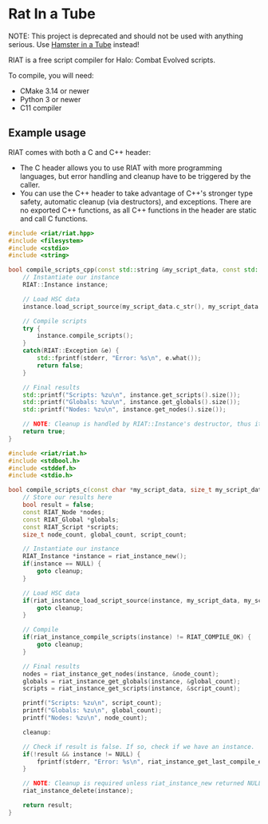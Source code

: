 # Rat In a Tube

NOTE: This project is deprecated and should not be used with anything serious. Use
[Hamster in a Tube](https://github.com/SnowyMouse/hiat) instead!

RIAT is a free script compiler for Halo: Combat Evolved scripts.

To compile, you will need:
- CMake 3.14 or newer
- Python 3 or newer
- C11 compiler

## Example usage

RIAT comes with both a C and C++ header:
* The C header allows you to use RIAT with more programming languages, but error
  handling and cleanup have to be triggered by the caller.
* You can use the C++ header to take advantage of C++'s stronger type safety,
  automatic cleanup (via destructors), and exceptions. There are no exported C++
  functions, as all C++ functions in the header are static and call C functions.

```cpp
#include <riat/riat.hpp>
#include <filesystem>
#include <cstdio>
#include <string>

bool compile_scripts_cpp(const std::string &my_script_data, const std::filesystem::path &path) {
    // Instantiate our instance
    RIAT::Instance instance;

    // Load HSC data
    instance.load_script_source(my_script_data.c_str(), my_script_data.size(), path.filename().string().c_str());

    // Compile scripts
    try {
        instance.compile_scripts();
    }
    catch(RIAT::Exception &e) {
        std::fprintf(stderr, "Error: %s\n", e.what());
        return false;
    }

    // Final results
    std::printf("Scripts: %zu\n", instance.get_scripts().size());
    std::printf("Globals: %zu\n", instance.get_globals().size());
    std::printf("Nodes: %zu\n", instance.get_nodes().size());

    // NOTE: Cleanup is handled by RIAT::Instance's destructor, thus it will clean up when the function returns.
    return true;
}
```
```cpp
#include <riat/riat.h>
#include <stdbool.h>
#include <stddef.h>
#include <stdio.h>

bool compile_scripts_c(const char *my_script_data, size_t my_script_data_length, const char *filename) {
    // Store our results here
    bool result = false;
    const RIAT_Node *nodes;
    const RIAT_Global *globals;
    const RIAT_Script *scripts;
    size_t node_count, global_count, script_count;

    // Instantiate our instance
    RIAT_Instance *instance = riat_instance_new();
    if(instance == NULL) {
        goto cleanup;
    }

    // Load HSC data
    if(riat_instance_load_script_source(instance, my_script_data, my_script_data_length, filename) != RIAT_COMPILE_OK) {
        goto cleanup;
    }

    // Compile
    if(riat_instance_compile_scripts(instance) != RIAT_COMPILE_OK) {
        goto cleanup;
    }

    // Final results
    nodes = riat_instance_get_nodes(instance, &node_count);
    globals = riat_instance_get_globals(instance, &global_count);
    scripts = riat_instance_get_scripts(instance, &script_count);

    printf("Scripts: %zu\n", script_count);
    printf("Globals: %zu\n", global_count);
    printf("Nodes: %zu\n", node_count);

    cleanup:

    // Check if result is false. If so, check if we have an instance.
    if(!result && instance != NULL) {
        fprintf(stderr, "Error: %s\n", riat_instance_get_last_compile_error(instance, NULL, NULL, NULL));
    }

    // NOTE: Cleanup is required unless riat_instance_new returned NULL. If instance is NULL, this function will do nothing.
    riat_instance_delete(instance);

    return result;
}
```
